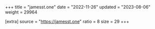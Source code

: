 +++
title = "jamesst.one"
date = "2022-11-26"
updated = "2023-08-06"
weight = 29964

[extra]
source = "https://jamesst.one"
ratio = 8
size = 29
+++
